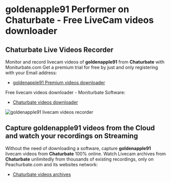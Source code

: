 # goldenapple91 Performer on Chaturbate - Free LiveCam videos downloader

## Chaturbate Live Videos Recorder

Monitor and record livecam videos of **goldenapple91** from **Chaturbate** with Moniturbate.com
Get a premium trial for free by just and only registering with your Email address:
* [goldenapple91 Premium videos downloader](https://moniturbate.com/request-demo-licence-key.html)

Free livecam videos downloader - Moniturbate Software:
* [Chaturbate videos downloader](https://moniturbate.com/moniturbate-download-software.html)

![goldenapple91 livecam videos recorder](https://peachurnet.com/templates/moniturbate-software.png)


## Capture goldenapple91 videos from the Cloud and watch your recordings on Streaming

Without the need of downloading a software, capture **goldenapple91** livecam videos from **Chaturbate** 100% online.
Watch Livecam archives from **Chaturbate** unlimitedly from thousands of existing recordings, only on Peachurbate.com and its websites network:
* [Chaturbate videos archives](https://peachurnet.com/)